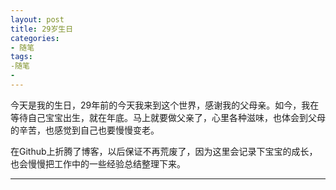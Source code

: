 ```yaml
---
layout: post
title: 29岁生日
categories:
- 随笔
tags:
-随笔
- 
---
```


今天是我的生日，29年前的今天我来到这个世界，感谢我的父母亲。如今，我在等待自己宝宝出生，就在年底。马上就要做父亲了，心里各种滋味，也体会到父母的辛苦，也感觉到自己也要慢慢变老。

在Github上折腾了博客，以后保证不再荒废了，因为这里会记录下宝宝的成长，也会慢慢把工作中的一些经验总结整理下来。

---


